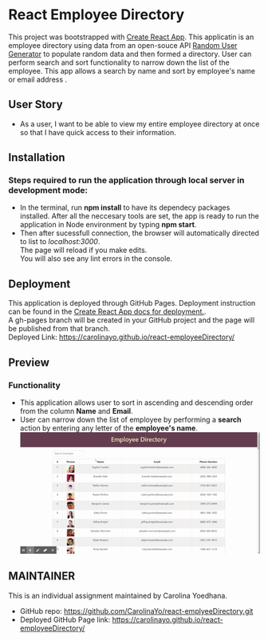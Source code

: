 # React Employee Directory

This project was bootstrapped with [Create React App](https://github.com/facebook/create-react-app). This applicatin is an employee directory using data from an open-souce API [Random User Generator](https://https://randomuser.me/) to populate random data and then formed a directory. User can perform search and sort functionality to narrow down the list of the employee. This app allows a search by name and sort by employee's name or email address .

## User Story

- As a user, I want to be able to view my entire employee directory at once so that I have quick access to their information.

## Installation

### Steps required to run the application through **local server** in development mode:

- In the terminal, run **npm install** to have its dependecy packages installed. After all the neccesary tools are set, the app is ready to run the application in Node environment by typing **npm start**.
- Then after sucessfull connection, the browser will automatically directed to list to _localhost:3000_. \
  The page will reload if you make edits.\
  You will also see any lint errors in the console.

## Deployment

This application is deployed through GitHub Pages. Deployment instruction can be found in the [Create React App docs for deployment.](https://create-react-app.dev/docs/deployment/#github-pages). \
A gh-pages branch will be created in your GitHub project and the page will be published from that branch. \
Deployed Link: https://carolinayo.github.io/react-employeeDirectory/

## Preview

### Functionality

- This application allows user to sort in ascending and descending order from the column **Name** and **Email**.
- User can narrow down the list of employee by performing a **search** action by entering any letter of the **employee's name**. \
  ![Employee Directory Demo](./public/images/employeeDirectory.gif)

## MAINTAINER

This is an individual assignment maintained by Carolina Yoedhana.

- GitHub repo: https://github.com/CarolinaYo/react-emplyeeDirectory.git
- Deployed GitHub Page link: https://carolinayo.github.io/react-employeeDirectory/
